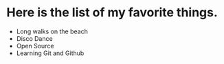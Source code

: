 # Here is the list of my favorite things.
- Long walks on the beach
- Disco Dance
- Open Source
- Learning Git and Github
